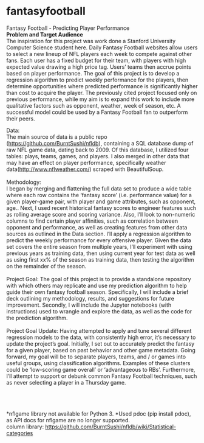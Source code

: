 # fantasyfootball <br>
Fantasy Football - Predicting Player Performance<br>
<b>Problem and Target Audience</b><br>
The inspiration for this project was work done a Stanford University Computer Science student here. Daily Fantasy Football websites allow users to select a new lineup of NFL players each week to compete against other fans. Each user has a fixed budget for their team, with players with high expected value drawing a high price tag. Users’ teams then accrue points based on player performance. The goal of this project is to develop a regression algorithm to predict weekly performance for the players, then determine opportunities where predicted performance is significantly higher than cost to acquire the player. The previously cited project focused only on previous performance, while my aim is to expand this work to include more qualitative factors such as opponent, weather, week of season, etc. A successful model could be used by a Fantasy Football fan to outperform their peers.<br>

Data: <br>
The main source of data is a public repo (https://github.com/BurntSushi/nfldb), containing a SQL database dump of raw NFL game data, dating back to 2009. Of this database, I utilized four tables: plays, teams, games, and players.
I also merged in other data that may have an effect on player performance, specifically weather data(http://www.nflweather.com/) scraped with BeautifulSoup.
<br><br>
Methodology:<br>
I began by merging and flattening the full data set to produce a wide table where each row contains the ‘fantasy score’ (i.e. performance value) for a given player-game pair, with player and game attributes, such as opponent, age.. Next, I used recent historical fantasy scores to engineer features such as rolling average score and scoring variance. Also, I’ll look to non-numeric columns to find certain player affinities, such as correlation between opponent and performance, as well as creating features from other data sources as outlined in the Data section. 
I’ll apply a regression algorithm to predict the weekly performance for every offensive player. Given the data set covers the entire season from multiple years, I’ll experiment with using previous years as training data, then using current year for test data as well as using first xx% of the season as training data, then testing the algorithm on the remainder of the season. 
<br><br>
Project Goal:
The goal of this project is to provide a standalone repository with which others may replicate and use my prediction algorithm to help guide their own fantasy football season. Specifically, I will include a brief deck outlining my methodology, results, and suggestions for future improvement. Secondly, I will include the Jupyter notebooks (with instructions) used to wrangle and explore the data, as well as the code for the prediction algorithm.
<br><br>
Project Goal Update:
Having attempted to apply and tune several different regression models to the data, with consistently high error, it’s necessary to update the project’s goal. Initially, I set out to accurately predict the fantasy for a given player, based on past behavior and other game metadata. Going forward, my goal will be to separate players, teams, and / or games into useful groups, using classification algorithms. Examples of these clusters could be ‘low-scoring game overall’ or ‘advantageous to RBs’. Furthermore, I’ll attempt to support or debunk common Fantasy Football techniques, such as never selecting a player in a Thursday game.<br><br>



<br><br>
*nflgame library not available for Python 3.
*Used pdoc (pip install pdoc), as API docs for nflgame are no longer supported. 
<br>
column library: https://github.com/BurntSushi/nfldb/wiki/Statistical-categories
